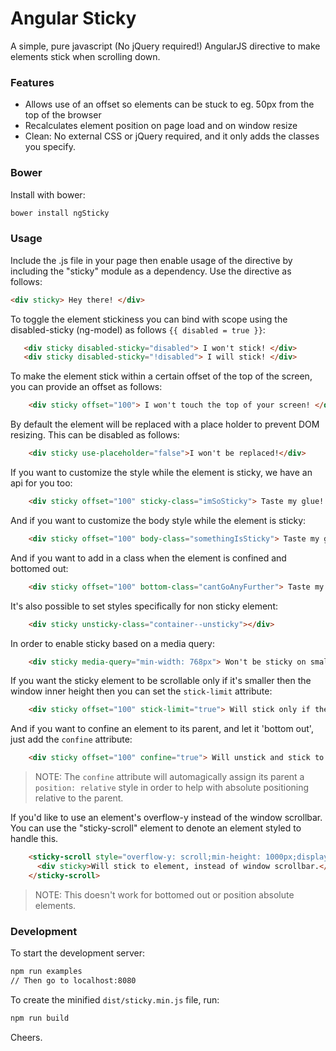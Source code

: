 Angular Sticky
==============

A simple, pure javascript (No jQuery required!) AngularJS directive to make elements stick when scrolling down.

### Features

  * Allows use of an offset so elements can be stuck to eg. 50px from the top of the browser
  * Recalculates element position on page load and on window resize
  * Clean: No external CSS or jQuery required, and it only adds the classes you specify.


### Bower

Install with bower:

```bash
bower install ngSticky
```


### Usage

Include the .js file in your page then enable usage of the directive by including the "sticky" module
as a dependency. Use the directive as follows:

```html
<div sticky> Hey there! </div>
```

To toggle the element stickiness you can bind with scope using the disabled-sticky (ng-model) as follows `{{ disabled = true }}`:

 ```html
    <div sticky disabled-sticky="disabled"> I won't stick! </div>
    <div sticky disabled-sticky="!disabled"> I will stick! </div>
 ```

To make the element stick within a certain offset of the top of the screen, you can provide an offset as follows:
```html
    <div sticky offset="100"> I won't touch the top of your screen! </div>
```
By default the element will be replaced with a place holder to prevent DOM resizing.  This can be disabled as follows:
```html
    <div sticky use-placeholder="false">I won't be replaced!</div>
```
If you want to customize the style while the element is sticky, we have an api for you too:
```html
    <div sticky offset="100" sticky-class="imSoSticky"> Taste my glue! </div>
```
And if you want to customize the body style while the element is sticky:
```html
    <div sticky offset="100" body-class="somethingIsSticky"> Taste my glue! </div>
```
And if you want to add in a class when the element is confined and bottomed out:
```html
    <div sticky offset="100" bottom-class="cantGoAnyFurther"> Taste my glue! </div>
```
It's also possible to set styles specifically for non sticky element:
```html
    <div sticky unsticky-class="container--unsticky"></div>
```
In order to enable sticky based on a media query:
```html
    <div sticky media-query="min-width: 768px"> Won't be sticky on small screens! </div>
```
If you want the sticky element to be scrollable only if it's smaller then the window inner height then you can set the `stick-limit` attribute:
```html
    <div sticky offset="100" stick-limit="true"> Will stick only if the element isn't bigger then the view</div>
```
And if you want to confine an element to its parent, and let it 'bottom out', just add the `confine` attribute:
```html
    <div sticky offset="100" confine="true"> Will unstick and stick to bottom of parent element</div>
```
> NOTE: The `confine` attribute will automagically assign its parent a `position: relative` style in order to help with absolute positioning relative to the parent.

If you'd like to use an element's overflow-y instead of the window scrollbar.  You can use the "sticky-scroll" element to denote an element styled to handle this.
```html
    <sticky-scroll style="overflow-y: scroll;min-height: 1000px;display: block;">
      <div sticky>Will stick to element, instead of window scrollbar.</div>
    </sticky-scroll>
```
> NOTE: This doesn't work for bottomed out or position absolute elements.


### Development

To start the development server:

```bash
npm run examples
// Then go to localhost:8080
```

To create the minified `dist/sticky.min.js` file, run:

```bash
npm run build
```


Cheers.
